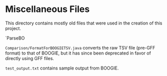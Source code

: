 # Miscellaneous Files

This directory contains mostly old files that were used in the creation of this project.

`ParseBO

`Comparison/FormatForBOOGIETSV.java` converts the raw TSV file (pre-GFF format) to that of BOOGIE, but it has since been deprecated in favor of directly using GFF files.

`test_output.txt` contains sample output from BOOGIE.
